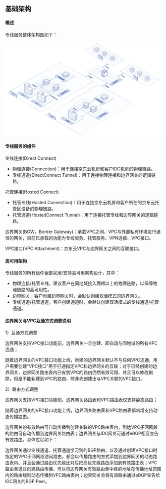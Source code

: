 ## **基础架构**

#### **概述**

专线服务整体架构图如下：

 ![](/image/Networking/Direct-Connect-Service/Infrastructure.png)



#### **专线服务的组件**

专线连接(Direct Connect)

- 物理连接(Connection)：用于连接京东云机房和客户IDC机房的物理链路。
- 专线通道(DirectConnect Tunnel)：用于连接物理连接和边界网关的逻辑链路。



托管连接(Hosted Connect)

- 托管专线(Hosted Connection)：用于连接京东云机房和客户所在的京东云托管区设备的物理链路。
- 托管通道(HostedConnect Tunnel)：用于连接托管专线和边界网关的逻辑链路。



边界网关(BGW，Border Gateway)：承载VPC之间、VPC与外部私有环境进行通信的网关，目前已承载的功能为专线服务、托管服务、VPN连接、VPC接口。


VPC接口(VPC Attachment)：京东云VPC与边界网关之间的互联接口。



#### **高可用架构**

专线服务的所有组件全部采用/支持高可用架构设计，其中：

- 物理连接/托管专线，建议客户在同地域接入两根以上的物理链路，以保障物理链路的高可用性。
- 边界网关，客户创建边界网关时，会默认创建双活模式的边界网关。
- 专线通道/托管通道，客户创建通道时，会默认创建双活模式的专线通道/托管通道。

#### **边界网关与VPC互通方式调整说明**

1）互通方式调整

边界网关支持VPC接口功能前，边界网关一旦创建、即自动与同地域的所有VPC连通；

随着边界网关的VPC接口功能上线，新建的边界网关默认不与任何VPC连通，用户需要创建"VPC接口”用于打通指定VPC和边界网关的互联；对于已经创建的边界网关，边界网关路由表内已有到VPC的路由仍然有效可用、并且可以修改删除，但是不能新建到VPC的路由、除非先创建出与VPC关联的VPC接口。

2）路由方式调整

边界网关支持VPC接口功能前，边界网关路由表和VPC路由表仅支持静态路由；

随着边界网关的VPC接口功能上线，边界网关路由表和VPC路由表都新增支持动态传播路由。

边界网关的有效路由可自动传播到创建关联的VPC路由表内，到达VPC子网网段的路由可自动传播到边界网关路由表；边界网关与IDC网关可通过eBGP相互宣告有效路由。具体过程如下：

边界网关通过专线通道、托管通道学习到的BGP路由，以及通过创建VPC接口时指定的VPC子网网段访问路由，都会以传播路由的方式添加到边界网关的动态路由表内、并且会通过路由优先级比对后把高优先级路由添加到有效路由表；VPC路由表通过创建路由传播、可以将边界网关有效路由表中目的地址在传播地址范围内的路由规则动态传播到VPC路由表内；边界网关会将有效路由通过eBGP宣告给IDC网关的BGP Peer。
